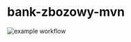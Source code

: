# bank-zbozowy-mvn
![example workflow](https://github.com/JaJasiok/bank-zbozowy-mvn/actions/workflows/ci.yml/badge.svg)
